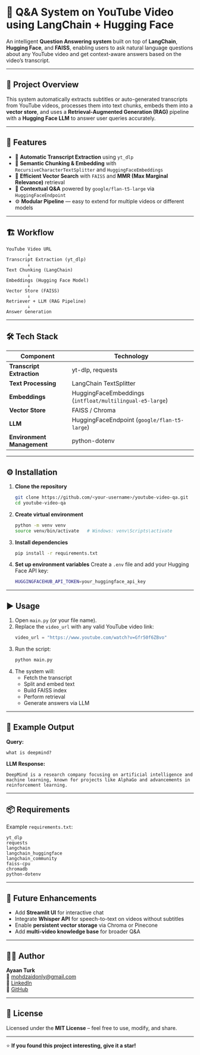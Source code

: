 # 🎥 Q&A System on YouTube Video using LangChain + Hugging Face

An intelligent **Question Answering system** built on top of **LangChain**, **Hugging Face**, and **FAISS**, enabling users to ask natural language questions about any YouTube video and get context-aware answers based on the video’s transcript.

---

## 🚀 Project Overview

This system automatically extracts subtitles or auto-generated transcripts from YouTube videos, processes them into text chunks, embeds them into a **vector store**, and uses a **Retrieval-Augmented Generation (RAG)** pipeline with a **Hugging Face LLM** to answer user queries accurately.

---

## 🧠 Features

- 🧩 **Automatic Transcript Extraction** using `yt_dlp`  
- 🧠 **Semantic Chunking & Embedding** with `RecursiveCharacterTextSplitter` and `HuggingFaceEmbeddings`  
- 🔎 **Efficient Vector Search** with `FAISS` and **MMR (Max Marginal Relevance)** retrieval  
- 💬 **Contextual Q&A** powered by `google/flan-t5-large` via `HuggingFaceEndpoint`  
- ⚙️ **Modular Pipeline** — easy to extend for multiple videos or different models  

---

## 🏗️ Workflow

```
YouTube Video URL
        ↓
Transcript Extraction (yt_dlp)
        ↓
Text Chunking (LangChain)
        ↓
Embeddings (Hugging Face Model)
        ↓
Vector Store (FAISS)
        ↓
Retriever + LLM (RAG Pipeline)
        ↓
Answer Generation
```

---

## 🛠️ Tech Stack

| Component | Technology |
|------------|-------------|
| **Transcript Extraction** | yt-dlp, requests |
| **Text Processing** | LangChain TextSplitter |
| **Embeddings** | HuggingFaceEmbeddings (`intfloat/multilingual-e5-large`) |
| **Vector Store** | FAISS / Chroma |
| **LLM** | HuggingFaceEndpoint (`google/flan-t5-large`) |
| **Environment Management** | python-dotenv |

---

## ⚙️ Installation

1. **Clone the repository**
   ```bash
   git clone https://github.com/<your-username>/youtube-video-qa.git
   cd youtube-video-qa
   ```

2. **Create virtual environment**
   ```bash
   python -m venv venv
   source venv/bin/activate   # Windows: venv\Scripts\activate
   ```

3. **Install dependencies**
   ```bash
   pip install -r requirements.txt
   ```

4. **Set up environment variables**
   Create a `.env` file and add your Hugging Face API key:
   ```bash
   HUGGINGFACEHUB_API_TOKEN=your_huggingface_api_key
   ```

---

## ▶️ Usage

1. Open `main.py` (or your file name).  
2. Replace the `video_url` with any valid YouTube video link:
   ```python
   video_url = "https://www.youtube.com/watch?v=Gfr50f6ZBvo"
   ```
3. Run the script:
   ```bash
   python main.py
   ```
4. The system will:
   - Fetch the transcript  
   - Split and embed text  
   - Build FAISS index  
   - Perform retrieval  
   - Generate answers via LLM  

---

## 🧩 Example Output

**Query:**  
```text
what is deepmind?
```

**LLM Response:**  
```text
DeepMind is a research company focusing on artificial intelligence and machine learning, known for projects like AlphaGo and advancements in reinforcement learning.
```

---

## 📦 Requirements

Example `requirements.txt`:
```text
yt_dlp
requests
langchain
langchain_huggingface
langchain_community
faiss-cpu
chromadb
python-dotenv
```

---

## 🔮 Future Enhancements

- Add **Streamlit UI** for interactive chat  
- Integrate **Whisper API** for speech-to-text on videos without subtitles  
- Enable **persistent vector storage** via Chroma or Pinecone  
- Add **multi-video knowledge base** for broader Q&A  

---

## 🧑‍💻 Author

**Ayaan Turk**  
📧 mohdzaidonly@gmail.com  
🔗 [LinkedIn](https://linkedin.com/in/your-profile)  
🔗 [GitHub](https://github.com/your-username)

---

## 📜 License

Licensed under the **MIT License** – feel free to use, modify, and share.

---

⭐ **If you found this project interesting, give it a star!**
